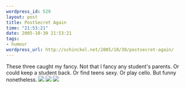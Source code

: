```yaml
--- 
wordpress_id: 529
layout: post
title: PostSecret Again
time: "21:53:21"
date: 2005-10-30 21:53:21
tags: 
- humour
wordpress_url: http://schinckel.net/2005/10/30/postsecret-again/
---
```

These three caught my fancy. Not that I fancy any student's parents. Or could keep a student back. Or find teens sexy. Or play cello. But funny nonetheless. ![][1] ![][2] ![][3]

   [1]: /images/flirt.jpg
   [2]: /images/teens.0.jpg
   [3]: /images/cello.jpg

